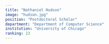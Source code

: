 ```yaml
---
title: "Nathaniel Hudson"
image: "hudson.jpg"
position: "Postdoctoral Scholar"
department: "Department of Computer Science"
institution: "University of Chicago"
ranking: 23
---
```

